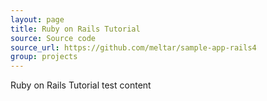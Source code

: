```yaml
---
layout: page
title: Ruby on Rails Tutorial
source: Source code
source_url: https://github.com/meltar/sample-app-rails4
group: projects
---
```


Ruby on Rails Tutorial test content

